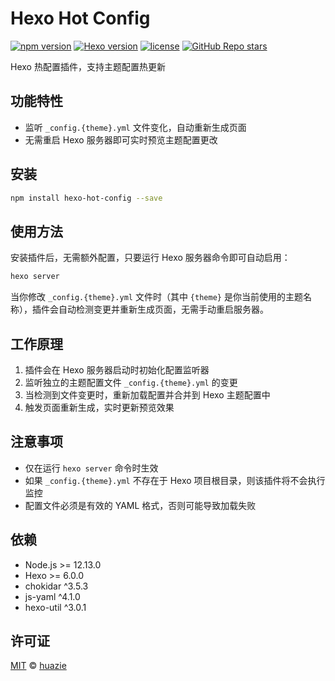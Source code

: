 # Hexo Hot Config

[![npm version](https://img.shields.io/npm/v/hexo-hot-config.svg?style=flat&logo=npm)](https://www.npmjs.com/package/hexo-hot-config) [![Hexo version](https://img.shields.io/badge/hexo-%3E=5.3.0-blue?style=flat&logo=hexo)](https://hexo.io) [![license](https://img.shields.io/badge/license-MIT-orange)](https://github.com/huazie/diversity-plugins/blob/main/LICENSE) [![GitHub Repo stars](https://img.shields.io/github/stars/huazie/diversity-plugins?style=flat)](https://github.com/huazie/diversity-plugins/stargazers)

Hexo 热配置插件，支持主题配置热更新

## 功能特性

- 监听 `_config.{theme}.yml` 文件变化，自动重新生成页面
- 无需重启 Hexo 服务器即可实时预览主题配置更改

## 安装

```bash
npm install hexo-hot-config --save
```

## 使用方法

安装插件后，无需额外配置，只要运行 Hexo 服务器命令即可自动启用：

```bash
hexo server
```

当你修改 `_config.{theme}.yml` 文件时（其中 `{theme}` 是你当前使用的主题名称），插件会自动检测变更并重新生成页面，无需手动重启服务器。

## 工作原理

1. 插件会在 Hexo 服务器启动时初始化配置监听器
2. 监听独立的主题配置文件 `_config.{theme}.yml` 的变更
3. 当检测到文件变更时，重新加载配置并合并到 Hexo 主题配置中
4. 触发页面重新生成，实时更新预览效果

## 注意事项

- 仅在运行 `hexo server` 命令时生效
- 如果 `_config.{theme}.yml` 不存在于 Hexo 项目根目录，则该插件将不会执行监控
- 配置文件必须是有效的 YAML 格式，否则可能导致加载失败

## 依赖

- Node.js >= 12.13.0
- Hexo >= 6.0.0
- chokidar ^3.5.3
- js-yaml ^4.1.0
- hexo-util ^3.0.1

## 许可证

[MIT](LICENSE) © [huazie](https://github.com/huazie)